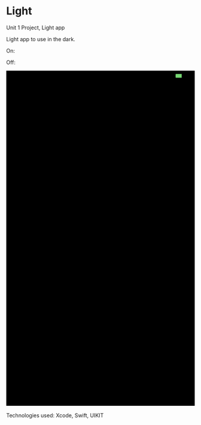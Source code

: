 # Light
Unit 1 Project, Light app

Light app to use in the dark.

On: 

Off: 

![myimage-alt-tag](https://github.com/FabiolaSaga/Light/blob/master/OFF.PNG)

Technologies used: Xcode, Swift, UIKIT
